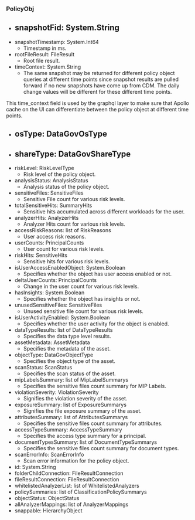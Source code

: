 ### PolicyObj
- snapshotFid: System.String
  - 
- snapshotTimestamp: System.Int64
  - Timestamp in ms.
- rootFileResult: FileResult
  - Root file result.
- timeContext: System.String
  - The same snapshot may be returned for different policy object queries at
different time points since snapshot results are pulled forward if no new
snapshots have come up from CDM. The daily change values will be
different for these different time points.

This time_context field is used by the graphql layer to make sure that
Apollo cache on the UI can differentiate between the policy object at
different time points.
- osType: DataGovOsType
  - 
- shareType: DataGovShareType
  - 
- riskLevel: RiskLevelType
  - Risk level of the policy object.
- analysisStatus: AnalysisStatus
  - Analysis status of the policy object.
- sensitiveFiles: SensitiveFiles
  - Sensitive File count for various risk levels.
- totalSensitiveHits: SummaryHits
  - Sensitive hits accumulated across different workloads for the user.
- analyzerHits: AnalyzerHits
  - Analyzer Hits count for various risk levels.
- accessRiskReasons: list of RiskReasons
  - User access risk reasons.
- userCounts: PrincipalCounts
  - User count for various risk levels.
- riskHits: SensitiveHits
  - Sensitive hits for various risk levels.
- isUserAccessEnabledObject: System.Boolean
  - Specifies whether the object has user access enabled or not.
- deltaUserCounts: PrincipalCounts
  - Change in the user count for various risk levels.
- hasInsights: System.Boolean
  - Specifies whether the object has insights or not.
- unusedSensitiveFiles: SensitiveFiles
  - Unused sensitive file count for various risk levels.
- isUserActivityEnabled: System.Boolean
  - Specifies whether the user activity for the object is enabled.
- dataTypeResults: list of DataTypeResults
  - Specifies the data type level results.
- assetMetadata: AssetMetadata
  - Specifies the metadata of the asset.
- objectType: DataGovObjectType
  - Specifies the object type of the asset.
- scanStatus: ScanStatus
  - Specifies the scan status of the asset.
- mipLabelsSummary: list of MipLabelSummarys
  - Specifies the sensitive files count summary for MIP Labels.
- violationSeverity: ViolationSeverity
  - Signifies the violation severity of the asset.
- exposureSummary: list of ExposureSummarys
  - Signifies the file exposure summary of the asset.
- attributesSummary: list of AttributesSummarys
  - Specifies the sensitive files count summary for attributes.
- accessTypeSummary: AccessTypeSummary
  - Specifies the access type summary for a principal.
- documentTypesSummary: list of DocumentTypeSummarys
  - Specifies the sensitive files count summary for document types.
- scanErrorInfo: ScanErrorInfo
  - Scan error information for the policy object.
- id: System.String
- folderChildConnection: FileResultConnection
- fileResultConnection: FileResultConnection
- whitelistedAnalyzerList: list of WhitelistedAnalyzers
- policySummaries: list of ClassificationPolicySummarys
- objectStatus: ObjectStatus
- allAnalyzerMappings: list of AnalyzerMappings
- snappable: HierarchyObject
